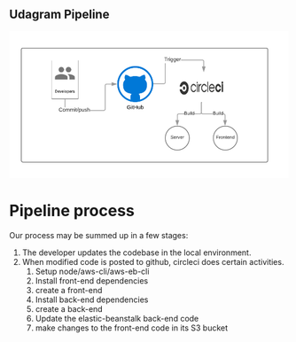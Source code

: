## Udagram Pipeline
![Pipeline](Diagrams/pipeline.png)
# Pipeline process

Our process may be summed up in a few stages:
1. The developer updates the codebase in the local environment.
2. When modified code is posted to github, circleci does certain activities.
    1. Setup node/aws-cli/aws-eb-cli
    2. Install front-end dependencies
    3. create a front-end
    4. Install back-end dependencies
    5. create a back-end
    6. Update the elastic-beanstalk back-end code
    7. make changes to the front-end code in its S3 bucket